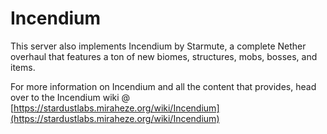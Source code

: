# Incendium

This server also implements Incendium by Starmute, a complete Nether overhaul that features a ton of new biomes, structures, mobs, bosses, and items.&#x20;

For more information on Incendium and all the content that provides, head over to the Incendium wiki @ [https://stardustlabs.miraheze.org/wiki/Incendium](https://stardustlabs.miraheze.org/wiki/Incendium)
